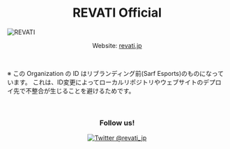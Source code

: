<h1 align="center">REVATI Official</h1>

<img src="https://pbs.twimg.com/profile_banners/1483923792309075972/1714824364" alt="REVATI" align="center" />

<p align="center">Website: <a href="https://revati.jp" align="center">revati.jp</a></p>

<br />

※ この Organization の ID はリブランディング前(Sarf Esports)のものになっています。
これは、ID変更によってローカルリポジトリやウェブサイトのデプロイ先で不整合が生じることを避けるためです。

<br />

<h3 align="center">Follow us!</h3>

<p align="center">
<a href="https://twitter.com/revati_jp"><img src="https://img.shields.io/twitter/follow/revati_jp?label=%20%40revati_jp&style=social" alt="Twitter @revati_jp" /></a>
</p>